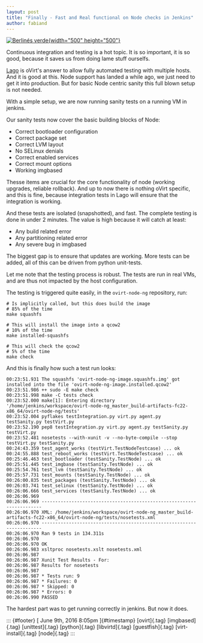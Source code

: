 ```yaml
---
layout: post
title: "Finally - Fast and Real functional on Node checks in Jenkins"
author: fabiand
---
```




[![Berlinés
verde](https://c2.staticflickr.com/3/2666/4117239145_b187536780.jpg){width="500"
height="500"}](https://www.flickr.com/photos/alvarogalve/4117239145/ "Berlinés verde")

Continuous integration and testing is a hot topic. It is so important,
it is so good, because it saves us from doing lame stuff ourselfs.

[Lago](https://github.com/oVirt/lago/) is oVirt's answer to allow fully
automated testing with multiple hosts. And it is good at this. Node
support has landed a while ago, we just need to get it into production.
But for basic Node centric sanity this full blown setup is not needed.

With a simple setup, we are now running sanity tests on a running VM in
jenkins.

Our sanity tests now cover the basic building blocks of Node:

-   Correct bootloader configuration
-   Correct package set
-   Correct LVM layout
-   No SELinux denials
-   Correct enabled services
-   Correct mount options
-   Working imgbased

Thesse items are crucial for the core functionality of node (working
upgrades, reliable rollback). And up to now there is nothing oVirt
specific, and this is fine, because integration tests in Lago will
ensure that the integration is working.

And these tests are isolated (snapshotted), and fast. The complete
testing is done in under 2 minutes. The value is high because it will
catch at least:

-   Any build related error
-   Any partitioning related error
-   Any severe bug in imgbased

The biggest gap is to ensure that updates are working. More tests can be
added, all of this can be driven from python unit-tests.

Let me note that the testing process is robust. The tests are run in
real VMs, and are thus not impacted by the host configuration.

The testing is triggered quite easily, in the `ovirt-node-ng`
repository, run:

    # Is implicitly called, but this does build the image
    # 85% of the time
    make squashfs

    # This will install the image into a qcow2
    # 10% of the time
    make installed-squashfs

    # This will check the qcow2
    # 5% of the time
    make check

And this is finally how such a test run looks:

    00:23:51.931 The squashfs 'ovirt-node-ng-image.squashfs.img' got installed into the file 'ovirt-node-ng-image.installed.qcow2'
    00:23:51.986 ++ sudo -E make check
    00:23:51.998 make -C tests check
    00:23:52.000 make[1]: Entering directory '/home/jenkins/workspace/ovirt-node-ng_master_build-artifacts-fc22-x86_64/ovirt-node-ng/tests'
    00:23:52.004 pyflakes testIntegration.py virt.py agent.py testSanity.py testVirt.py
    00:23:52.190 pep8 testIntegration.py virt.py agent.py testSanity.py testVirt.py
    00:23:52.481 nosetests --with-xunit -v --no-byte-compile --stop testVirt.py testSanity.py
    00:24:43.359 test_agent_works (testVirt.TestNodeTestcase) ... ok
    00:24:55.888 test_reboot_works (testVirt.TestNodeTestcase) ... ok
    00:25:46.463 test_bootloader (testSanity.TestNode) ... ok
    00:25:51.445 test_imgbase (testSanity.TestNode) ... ok
    00:25:54.761 test_lvm (testSanity.TestNode) ... ok
    00:25:57.731 test_mounts (testSanity.TestNode) ... ok
    00:26:00.835 test_packages (testSanity.TestNode) ... ok
    00:26:03.741 test_selinux (testSanity.TestNode) ... ok
    00:26:06.666 test_services (testSanity.TestNode) ... ok
    00:26:06.969 
    00:26:06.969 ----------------------------------------------------------------------
    00:26:06.970 XML: /home/jenkins/workspace/ovirt-node-ng_master_build-artifacts-fc22-x86_64/ovirt-node-ng/tests/nosetests.xml
    00:26:06.970 ----------------------------------------------------------------------
    00:26:06.970 Ran 9 tests in 134.311s
    00:26:06.970 
    00:26:06.970 OK
    00:26:06.983 xsltproc nosetests.xslt nosetests.xml
    00:26:06.987 
    00:26:06.987 Xunit Test Results - For: 
    00:26:06.987 Results for nosetests
    00:26:06.987 
    00:26:06.987 * Tests run: 9
    00:26:06.987 * Failures: 0
    00:26:06.987 * Skipped: 0
    00:26:06.987 * Errors: 0
    00:26:06.990 PASSED

The hardest part was to get running correctly in jenkins. But now it
does.

::: {#footer}
[ June 9th, 2016 8:05pm ]{#timestamp} [ovirt]{.tag} [imgbased]{.tag}
[unittest]{.tag} [python]{.tag} [libvirtd]{.tag} [guestfish]{.tag}
[virt-install]{.tag} [node]{.tag}
:::
